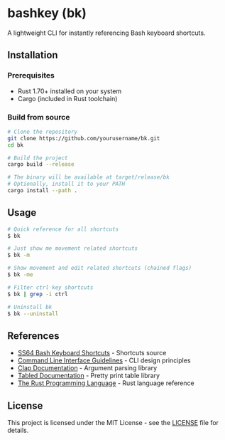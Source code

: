 # bashkey (bk)

A lightweight CLI for instantly referencing Bash keyboard shortcuts.

## Installation

### Prerequisites
- Rust 1.70+ installed on your system
- Cargo (included in Rust toolchain)

### 

### Build from source

```bash
# Clone the repository
git clone https://github.com/yourusername/bk.git
cd bk

# Build the project
cargo build --release

# The binary will be available at target/release/bk
# Optionally, install it to your PATH
cargo install --path .
```

## Usage

```bash
# Quick reference for all shortcuts
$ bk

# Just show me movement related shortcuts
$ bk -m

# Show movement and edit related shortcuts (chained flags)
$ bk -me

# Filter ctrl key shortcuts
$ bk | grep -i ctrl

# Uninstall bk
$ bk --uninstall
```

## References

- [SS64 Bash Keyboard Shortcuts](https://ss64.com/mac/syntax-bashkeyboard.html) - Shortcuts source
- [Command Line Interface Guidelines](https://clig.dev/) - CLI design principles
- [Clap Documentation](https://docs.rs/clap/latest/clap/) - Argument parsing library
- [Tabled Documentation](https://github.com/zhiburt/tabled/) - Pretty print table library
- [The Rust Programming Language](https://doc.rust-lang.org/book/) - Rust language reference

## License

This project is licensed under the MIT License - see the [LICENSE](LICENSE) file for details.
